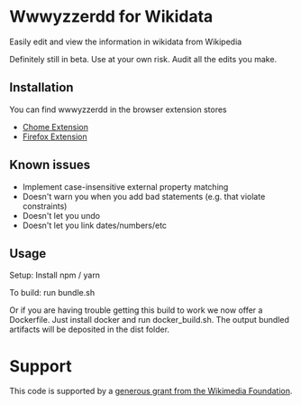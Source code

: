 # Wwwyzzerdd for Wikidata

Easily edit and view the information in wikidata from Wikipedia

Definitely still in beta. Use at your own risk. Audit all the edits you make.

## Installation

You can find wwwyzzerdd in the browser extension stores

* [Chome Extension](https://chrome.google.com/webstore/detail/wwwyzzerdd-for-wikidata/gfidggfngdnaalpihbdjnfbkfiniookc?hl=en&authuser=0)
* [Firefox Extension](https://addons.mozilla.org/en-US/firefox/addon/wwwyzzerdd-for-wikidata/)

## Known issues

* Implement case-insensitive external property matching
* Doesn't warn you when you add bad statements (e.g. that violate constraints)
* Doesn't let you undo
* Doesn't let you link dates/numbers/etc


## Usage

Setup: Install npm / yarn

To build: run bundle.sh

Or if you are having trouble getting this build to work we now offer a Dockerfile. Just install docker and run docker_build.sh. The output bundled artifacts will be deposited in the dist folder.

# Support

This code is supported by a [generous grant from the Wikimedia Foundation](https://meta.wikimedia.org/wiki/Grants:Programs/Wikimedia_Community_Fund/Rapid_Fund/Wwwyzzerdd_user_experience_improvements_and_critical_maintenance_(ID:_22024892)).